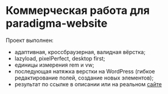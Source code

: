 # Коммерческая работа для paradigma-website

Проект выполнен:
+ адаптивная, кроссбраузерная, валидная вёрстка;
+ lazyload, pixelPerfect, desktop first;
+ единицы измерения rem и vw;
+ последующая натяжка верстки на WordPress (гибкое редактирование полей, создание новых элементов);
+ результат по ссылке в описании или на реальном <a href="https://template.paradigma.website/" target="_blank" >сайте</a>
